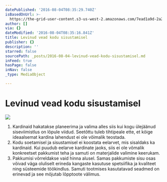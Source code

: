 ```yaml
---
datePublished: '2016-08-04T08:35:29.740Z'
isBasedOnUrl: >-
  https://the-grid-user-content.s3-us-west-2.amazonaws.com/7ead1a9d-2a28-4cef-837e-407abf369d66.jpg
author: []
via: {}
dateModified: '2016-08-04T08:35:16.841Z'
title: Levinud vead kodu sisustamisel
publisher: {}
description: ''
starred: false
sourcePath: _posts/2016-08-04-levinud-vead-kodu-sisustamisel.md
inFeed: true
hasPage: false
inNav: false
_type: MediaObject

---
```

# Levinud vead kodu sisustamisel
![](https://the-grid-user-content.s3-us-west-2.amazonaws.com/7ead1a9d-2a28-4cef-837e-407abf369d66.jpg)

1. Kardinaid hakatakse planeerima ja valima alles siis kui kogu ülejäänud siseviimistlus on lõpule viidud. Seetõttu tuleb tihtipeale ette, et kõige ideaalsemat kardina lahendust ei ole võimalik teostada.
2. Kodu soetamisel ja sisustamisel ei koostata eelarvet, mis sisaldaks ka kardinaid. Kui puudub eelarve kardinate jaoks, siis ei ole võmalik konkreetset pakkumist teha ja samuti on materjalide valimine keerukam.
3. Pakkumisi võrreldakse vaid hinna alusel. Samas pakkumiste sisu osas võivad väga oluliselt erineda kangaste kasutuse spetsiifika ja kvaliteet ning süsteemide töökindlus. Samuti tootmises kasutatavad seadmed on erinevad ja see mõjutab lõpptoote välimus.